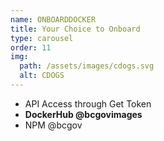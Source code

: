 ```yaml
---
name: ONBOARDDOCKER
title: Your Choice to Onboard
type: carousel
order: 11
img:
  path: /assets/images/cdogs.svg
  alt: CDOGS
---
```

- API Access through Get Token
- **DockerHub @bcgovimages**
- NPM @bcgov
